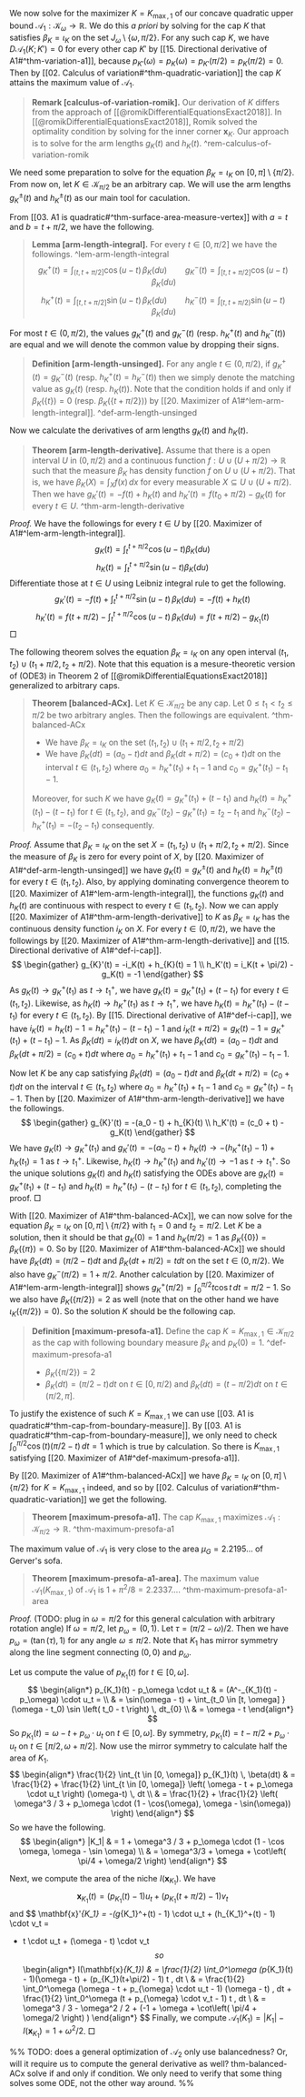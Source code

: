 We now solve for the maximizer $K = K_{\max, 1}$ of our concave quadratic upper bound $\mathcal{A}_1 : \mathcal{K}_\omega \to \mathbb{R}$. We do this _a priori_ by solving for the cap $K$ that satisfies $\beta_{K} = \iota_{K}$ on the set $J_\omega \setminus \left\{ \omega, \pi/2 \right\}$. For any such cap $K$, we have $D\mathcal{A}_1(K; K') = 0$ for every other cap $K'$ by [[15. Directional derivative of A1#^thm-variation-a1]], because $p_{K'}(\omega) = p_K(\omega) = p_{K'}(\pi/2) = p_K(\pi/2) = 0$. Then by [[02. Calculus of variation#^thm-quadratic-variation]] the cap $K$ attains the maximum value of $\mathcal{A}_1$. 

> __Remark [calculus-of-variation-romik].__ Our derivation of $K$ differs from the approach of [[@romikDifferentialEquationsExact2018]]. In [[@romikDifferentialEquationsExact2018]], Romik solved the optimality condition by solving for the inner corner $\mathbf{x}_K$. Our approach is to solve for the arm lengths $g_K(t)$ and $h_K(t)$. ^rem-calculus-of-variation-romik

We need some preparation to solve for the equation $\beta_K = \iota_K$ on $[0, \pi] \setminus \left\{ \pi/2 \right\}$. From now on, let $K \in \mathcal{K}_{\pi/2}$ be an arbitrary cap. We will use the arm lengths $g_K^{\pm}(t)$ and $h_K^{\pm}(t)$ as our main tool for caculation.

From [[03. A1 is quadratic#^thm-surface-area-measure-vertex]] with $a = t$ and $b = t + \pi/2$, we have the following.

> __Lemma [arm-length-integral].__ For every $t \in [0, \pi/2]$ we have the followings. ^lem-arm-length-integral
$$
g_K^+(t) = \int_{(t, t + \pi/2]} \cos(u - t) \, \beta_K(du) \qquad g_K^-(t) = \int_{[t, t + \pi/2]} \cos(u - t) \, \beta_K(du)
$$
$$
h_K^+(t) = \int_{[t, t + \pi/2]} \sin(u - t) \, \beta_K(du) \qquad h_K^-(t) = \int_{[t, t + \pi/2)} \sin(u - t) \, \beta_K(du)
$$

For most $t \in (0, \pi/2)$, the values $g_K^+(t)$ and $g_K^-(t)$ (resp. $h_K^+(t)$ and $h_K^-(t)$) are equal and we will denote the common value by dropping their signs.

> __Definition [arm-length-unsinged].__ For any angle $t \in (0, \pi/2)$, if $g_K^+(t) = g_K^-(t)$ (resp. $h_K^+(t) = h_K^-(t)$) then we simply denote the matching value as $g_K(t)$ (resp. $h_K(t)$). Note that the condition holds if and only if $\beta_K(\left\{ t \right\}) = 0$ (resp. $\beta_K(\left\{ t + \pi/2 \right\})$) by [[20. Maximizer of A1#^lem-arm-length-integral]]. ^def-arm-length-unsinged

Now we calculate the derivatives of arm lengths $g_K(t)$ and $h_K(t)$.

> __Theorem [arm-length-derivative].__ Assume that there is a open interval $U$ in $(0, \pi/2)$ and a continuous function $f : U \cup \left( U + \pi/2 \right) \to \mathbb{R}$ such that the measure $\beta_K$ has density function $f$ on $U \cup (U + \pi/2)$. That is, we have $\beta_K(X) = \int_X f(x)\,dx$ for every measurable $X \subseteq U \cup (U + \pi/2)$. Then we have $g_{K}'(t) = -f(t) + h_{K}(t)$ and $h_K'(t) = f(t_0 + \pi/2) - g_K(t)$ for every $t \in U$. ^thm-arm-length-derivative

_Proof._ We have the followings for every $t \in U$ by [[20. Maximizer of A1#^lem-arm-length-integral]].
$$
g_{K}(t) = \int_{t}^{t+\pi/2} \cos \left( u - t \right) \beta_K(du)
$$
$$
h_{K}(t) = \int_{t}^{t+\pi/2} \sin \left( u - t \right) \beta_K(du)
$$
Differentiate those at $t \in U$ using Leibniz integral rule to get the following.
$$
g_{K}'(t) = -f(t) + \int_{t}^{t+\pi/2} \sin (u-t)\, \beta_K(du) = -f(t) + h_{K}(t) 
$$
$$
h_{K}'(t) = f\left( t + \pi/2 \right) - \int_{t}^{t+\pi/2} \cos (u-t)\, \beta_K(du) = f(t + \pi/2) - g_{K_1}(t)
$$
□

The following theorem solves the equation $\beta_K = \iota_K$ on any open interval $(t_1, t_2) \cup (t_1 + \pi/2, t_2 + \pi/2)$. Note that this equation is a mesure-theoretic version of (ODE3) in Theorem 2 of [[@romikDifferentialEquationsExact2018]] generalized to arbitrary caps.

> __Theorem [balanced-ACx].__ Let $K \in \mathcal{K}_{\pi/2}$ be any cap. Let $0 \leq t_1 < t_2 \leq \pi/2$ be two arbitrary angles. Then the followings are equivalent. ^thm-balanced-ACx
> 
> - We have $\beta_{K} = \iota_{K}$ on the set $(t_1, t_2) \cup (t_1 + \pi/2, t_2 + \pi/2)$
> - We have $\beta_K(dt) = (a_0 - t) dt$ and $\beta_K(dt + \pi/2) = (c_0 + t) dt$ on the interval $t \in (t_1, t_2)$ where $a_0 = h_K^+(t_1) + t_1 - 1$ and $c_0 = g_K^+(t_1) - t_1 - 1$.
> 
> Moreover, for such $K$ we have $g_K(t) = g_K^+(t_1) + (t - t_1)$ and $h_K(t) = h_K^+(t_1) - (t - t_1)$ for $t \in (t_1, t_2)$, and $g_K^-(t_2) - g_K^+(t_1) = t_2 - t_1$ and $h_K^-(t_2) - h_K^+(t_1) = -(t_2 - t_1)$ consequently.

_Proof._ Assume that $\beta_K = \iota_K$ on the set $X = (t_1, t_2) \cup (t_1 + \pi/2, t_2 + \pi/2)$. Since the measure of $\beta_K$ is zero for every point of $X$, by [[20. Maximizer of A1#^def-arm-length-unsinged]] we have $g_K(t) = g^\pm_K(t)$ and $h_K(t) = h_K^{\pm}(t)$ for every $t \in (t_1, t_2)$. Also, by applying dominating convergence theorem to [[20. Maximizer of A1#^lem-arm-length-integral]], the functions $g_K(t)$ and $h_K(t)$ are continuous with respect to every $t \in (t_1, t_2)$. Now we can apply [[20. Maximizer of A1#^thm-arm-length-derivative]] to $K$ as $\beta_K = \iota_K$ has the continuous density function $i_K$ on $X$. For every $t \in (0, \pi/2)$, we have the followings by [[20. Maximizer of A1#^thm-arm-length-derivative]] and [[15. Directional derivative of A1#^def-i-cap]].
$$
\begin{gather}
g_{K}'(t) = -i_K(t) + h_{K}(t) = 1 \\
h_K'(t) = i_K(t + \pi/2) - g_K(t) = -1
\end{gather}
$$
As $g_K(t) \to g_K^+(t_1)$ as $t \to t_1^+$, we have $g_K(t) = g_K^+(t_1) + (t - t_1)$ for every $t \in (t_1, t_2)$. Likewise, as $h_K(t) \to h_K^+(t_1)$ as $t \to t_1^+$, we have $h_K(t) = h_K^+(t_1) - (t - t_1)$ for every $t \in (t_1, t_2)$. By [[15. Directional derivative of A1#^def-i-cap]], we have $i_K(t) = h_K(t) - 1 = h_K^+(t_1) - (t - t_1) - 1$ and $i_K(t + \pi/2) = g_K(t) - 1 = g_K^+(t_1) + (t - t_1) - 1$. As $\beta_K(dt) = i_K(t)dt$ on $X$, we have $\beta_K(dt) = (a_0 - t) dt$ and $\beta_K(dt + \pi/2) = (c_0 + t) dt$ where $a_0 = h_K^+(t_1) + t_1 - 1$ and $c_0 = g_K^+(t_1) - t_1 - 1$.

Now let $K$ be any cap satisfying $\beta_K(dt) = (a_0 - t) dt$ and $\beta_K(dt + \pi/2) = (c_0 + t) dt$ on the interval $t \in (t_1, t_2)$ where $a_0 = h_K^+(t_1) + t_1 - 1$ and $c_0 = g_K^+(t_1) - t_1 - 1$. Then by [[20. Maximizer of A1#^thm-arm-length-derivative]] we have the followings.
$$
\begin{gather}
g_{K}'(t) = -(a_0 - t) + h_{K}(t) \\
h_K'(t) = (c_0 + t) - g_K(t)
\end{gather}
$$
We have $g_K(t) \to g_K^+(t_1)$ and $g_K'(t) = -(a_0 - t) + h_K(t) \to -(h_K^+(t_1) - 1) + h_K(t_1) = 1$ as $t \to t_1^+$. Likewise, $h_K(t) \to h_K^+(t_1)$ and $h_K'(t) \to -1$ as $t \to t_1^+$. So the unique solutions $g_K(t)$ and $h_K(t)$ satisfying the ODEs above are $g_K(t) = g_K^+(t_1) + (t - t_1)$ and $h_K(t) = h_K^+(t_1) - (t - t_1)$ for $t \in (t_1, t_2)$, completing the proof. □

With [[20. Maximizer of A1#^thm-balanced-ACx]], we can now solve for the equation $\beta_K = \iota_K$ on $[0, \pi] \setminus \left\{ \pi/2 \right\}$ with $t_1 = 0$ and $t_2 = \pi/2$. Let $K$ be a solution, then it should be that $g_K(0) = 1$ and $h_K(\pi/2) = 1$ as $\beta_K(\left\{ 0 \right\}) = \beta_K(\left\{ \pi \right\}) = 0$. So by [[20. Maximizer of A1#^thm-balanced-ACx]] we should have $\beta_K(dt) = (\pi/2 - t) dt$ and $\beta_K(dt + \pi/2) = t dt$ on the set $t \in (0, \pi/2)$. We also have $g_K^-(\pi/2) = 1 + \pi/2$. Another calculation by [[20. Maximizer of A1#^lem-arm-length-integral]] shows $g_K^+(\pi/2) = \int_0^{\pi/2} t \cos t\, dt = \pi / 2 - 1$. So we also have $\beta_K(\left\{ \pi/2 \right\}) = 2$ as well (note that on the other hand we have $\iota_K(\left\{ \pi/2 \right\}) = 0$). So the solution $K$ should be the following cap.

> __Definition [maximum-presofa-a1].__ Define the cap $K = K_{\max, 1} \in \mathcal{K}_{\pi/2}$ as the cap with following boundary measure $\beta_{K}$ and $p_K(0) = 1$. ^def-maximum-presofa-a1
> 
> - $\beta_K(\left\{ \pi/2 \right\}) = 2$
> - $\beta_{{K}}(dt) = (\pi/2 -t)dt$ on $t \in [0, \pi/2)$ and $\beta_{K}(dt) = (t - \pi/2)dt$ on $t \in (\pi/2, \pi]$.

To justify the existence of such $K = K_{\max, 1}$ we can use [[03. A1 is quadratic#^thm-cap-from-boundary-measure]]. By [[03. A1 is quadratic#^thm-cap-from-boundary-measure]], we only need to check $\int_0^{\pi/2} \cos(t) (\pi/2 - t) \, dt = 1$ which is true by calculation. So there is $K_{\max, 1}$ satisfying [[20. Maximizer of A1#^def-maximum-presofa-a1]].

By [[20. Maximizer of A1#^thm-balanced-ACx]] we have $\beta_K = \iota_K$ on $[0, \pi] \setminus \left\{ \pi/2 \right\}$ for $K = K_{\max, 1}$ indeed, and so by [[02. Calculus of variation#^thm-quadratic-variation]] we get the following.

> __Theorem [maximum-presofa-a1].__ The cap $K_{\max, 1}$ maximizes $\mathcal{A}_1 : \mathcal{K}_{\pi/2} \to \mathbb{R}$. ^thm-maximum-presofa-a1

The maximum value of $\mathcal{A}_1$ is very close to the area $\mu_G = 2.2195\dots$ of Gerver's sofa.

> __Theorem [maximum-presofa-a1-area].__ The maximum value $\mathcal{A}_1(K_{\max, 1})$ of $\mathcal{A}_1$ is $1 + \pi^2/8 = 2.2337\dots$.  ^thm-maximum-presofa-a1-area

_Proof._ (TODO: plug in $\omega = \pi/2$ for this general calculation with arbitrary rotation angle) If $\omega = \pi/2$, let $p_\omega = (0, 1)$. Let $\tau = (\pi/2-\omega)/2$. Then we have $p_\omega = (\tan(\tau), 1)$ for any angle $\omega \leq \pi/2$. Note that $K_1$ has mirror symmetry along the line segment connecting $(0, 0)$ and $p_\omega$.

Let us compute the value of $p_{K_1}(t)$ for $t \in [0, \omega]$. 
$$
\begin{align*}
p_{K_1}(t) - p_\omega \cdot u_t & = (A^-_{K_1}(t) - p_\omega) \cdot u_t =  \\
& = \sin(\omega - t) + \int_{t_0 \in [t, \omega] } (\omega - t_0) \sin \left( t_0 - t \right) \, dt_{0} \\
& = \omega - t
\end{align*}
$$
So $p_{K_1}(t) = \omega - t + p_{\omega} \cdot u_t$ on $t \in [0, \omega]$. By symmetry, $p_{K_1}(t) = t - \pi/2 + p_\omega \cdot u_t$ on $t \in [\pi/2, \omega + \pi/2]$. Now use the mirror symmetry to calculate half the area of $K_1$.
$$
\begin{align*}
\frac{1}{2} \int_{t \in [0, \omega]} p_{K_1}(t) \, \beta(dt) & = 
\frac{1}{2} + \frac{1}{2} \int_{t \in [0, \omega]} \left( \omega - t + p_\omega \cdot u_t \right)  (\omega-t) \, dt \\
& = \frac{1}{2} + \frac{1}{2} \left( \omega^3 / 3 + p_\omega \cdot (1 - \cos(\omega), \omega - \sin(\omega)) \right) 
\end{align*}
$$
So we have the following.
$$
\begin{align*}
|K_1| & = 1 + \omega^3 / 3 + p_\omega \cdot (1 - \cos \omega, \omega - \sin \omega) \\
& = \omega^3/3 + \omega + \cot\left( \pi/4 + \omega/2 \right)
\end{align*}
$$

Next, we compute the area of the niche $I(\mathbf{x}_{K_1})$. We have 
$$
\mathbf{x}_{K_1}(t) = (p_{K_1}(t) - 1)u_t + (p_{K_1}(t + \pi/2) - 1) v_t
$$
and
$$
\mathbf{x}'_{K_1} = -(g_{K_1}^+(t) - 1) \cdot u_t + (h_{K_1}^+(t) - 1) \cdot v_t = 
- t \cdot u_t + (\omega - t) \cdot v_t
$$
so
$$
\begin{align*}
I(\mathbf{x}_{K_1}) & = \frac{1}{2} \int_0^\omega (p_{K_1}(t) - 1)(\omega - t) + (p_{K_1}(t+\pi/2) - 1) t \, dt  \\
& = \frac{1}{2} \int_0^\omega (\omega - t + p_{\omega} \cdot u_t - 1) (\omega - t) \, dt + 
\frac{1}{2} \int_0^\omega (t + p_{\omega} \cdot v_t - 1) t \, dt \\
& = \omega^3 / 3 - \omega^2 / 2 + (-1 + \omega + \cot\left( \pi/4 + \omega/2 \right) )
\end{align*}
$$
Finally, we compute $\mathcal{A}_1(K_1) = |K_1| - I(\mathbf{x}_{K_1}) = 1 + \omega^2 / 2$. □

%% TODO: does a general optimization of $\mathcal{A}_2$ only use balancedness? Or, will it require us to compute the general derivative as well? thm-balanced-ACx solve if and only if condition. We only need to verify that some thing solves some ODE, not the other way around. %%